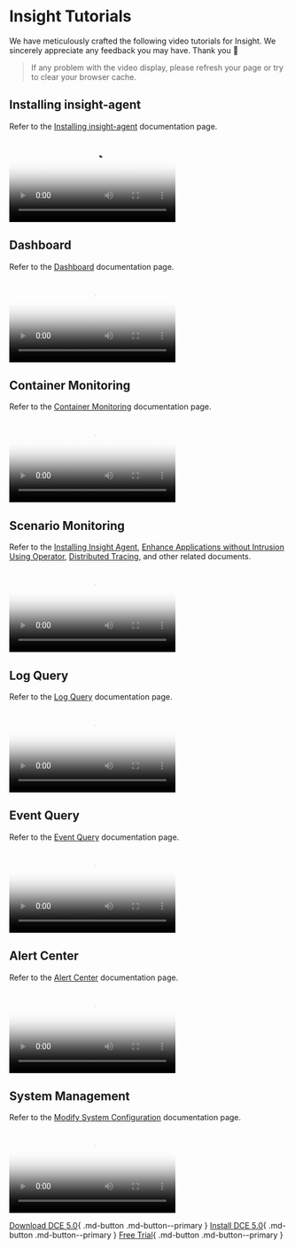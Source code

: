 # Insight Tutorials

We have meticulously crafted the following video tutorials for Insight.
We sincerely appreciate any feedback you may have. Thank you 🙏

> If any problem with the video display, please refresh your page or try to clear your browser cache.

## Installing insight-agent

Refer to the [Installing insight-agent](../insight/quickstart/install/install-agent.md) documentation page.

<div class="responsive-video-container">
<video controls src="https://harbor-test2.cn-sh2.ufileos.com/docs/videos/insight-agent.mp4" preload="metadata" poster="images/insight-agent.png"></video>
</div>

## Dashboard

Refer to the [Dashboard](../insight/user-guide/dashboard/dashboard.md) documentation page.

<div class="responsive-video-container">
<video controls src="https://harbor-test2.cn-sh2.ufileos.com/docs/videos/dashboard.mp4" preload="metadata" poster="images/insight-dashboard.png"></video>
</div>

## Container Monitoring

Refer to the [Container Monitoring](../ghippo/user-guide/workspace/folders.md) documentation page.

<div class="responsive-video-container">
<video controls src="https://harbor-test2.cn-sh2.ufileos.com/docs/videos/container-monitor.mp4" preload="metadata" poster="images/insight-container.png"></video>
</div>

## Scenario Monitoring

Refer to the [Installing Insight Agent](../insight/quickstart/install/install-agent.md), [Enhance Applications without Intrusion Using Operator](../insight/quickstart/otel/operator.md), [Distributed Tracing](../insight/user-guide/data-query/trace.md), and other related documents.

<div class="responsive-video-container">
<video controls src="https://harbor-test2.cn-sh2.ufileos.com/docs/videos/trace.mp4" preload="metadata" poster="images/insight-trace.png"></video>
</div>

## Log Query

Refer to the [Log Query](../insight/user-guide/data-query/log.md) documentation page.

<div class="responsive-video-container">
<video controls src="https://harbor-test2.cn-sh2.ufileos.com/docs/videos/logs.mp4" preload="metadata" poster="images/insight-log.png"></video>
</div>

## Event Query

Refer to the [Event Query](../insight/user-guide/data-query/event.md) documentation page.

<div class="responsive-video-container">
<video controls src="https://harbor-test2.cn-sh2.ufileos.com/docs/videos/event-query.mp4" preload="metadata" poster="images/event-query.jpg"></video>
</div>

## Alert Center

Refer to the [Alert Center](../insight/user-guide/alert-center/alert-policy.md) documentation page.

<div class="responsive-video-container">
<video controls src="https://harbor-test2.cn-sh2.ufileos.com/docs/videos/alerts.mp4" preload="metadata" poster="images/insight-alert.png"></video>
</div>

## System Management

Refer to the [Modify System Configuration](../insight/user-guide/system-config/modify-config.md) documentation page.

<div class="responsive-video-container">
<video controls src="https://harbor-test2.cn-sh2.ufileos.com/docs/videos/sys-config.mp4" preload="metadata" poster="images/insight-sysconfig.png"></video>
</div>

[Download DCE 5.0](../download/index.md){ .md-button .md-button--primary }
[Install DCE 5.0](../install/index.md){ .md-button .md-button--primary }
[Free Trial](../dce/license0.md){ .md-button .md-button--primary }
